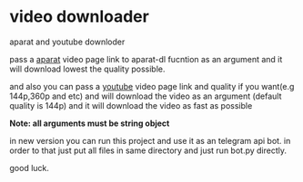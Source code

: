 # video downloader

aparat and youtube downloder 

pass a [aparat](https://www.aparat.com/) video page link to 
aparat-dl fucntion as an argument and it will download 
lowest the quality possible.

and also you can pass a [youtube](https://youtube.com) video page link
and quality if you want(e.g 144p,360p and etc) and will download the video
as an argument (default quality is 144p) and it will download the video as fast as possible

<strong>Note: all arguments must be string object</strong>

in new version you can run this project and use it as an telegram
api bot. in order to that just put all files in same directory and just run bot.py directly.

good luck.


